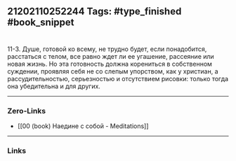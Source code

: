 21202110252244
Tags: #type_finished #book_snippet 
---
# 

 11-3. Душе, готовой ко всему, не трудно будет, если понадобится, расстаться с телом, все равно  ждет ли ее угашение, рассеяние или новая жизнь. Но эта готовность должна корениться в собственном суждении, проявляя себя не со слепым упорством, как у христиан, а рассудительностью, серьезностью и отсутствием рисовки: только тогда она убедительна и для других. 

---
### Zero-Links
 - [[00 (book) Наедине с собой - Meditations]]
---
### Links
